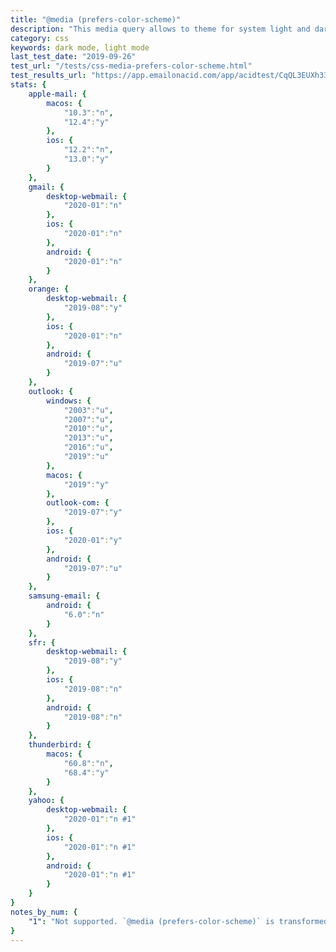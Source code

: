 ```yaml
---
title: "@media (prefers-color-scheme)"
description: "This media query allows to theme for system light and dark mode."
category: css
keywords: dark mode, light mode
last_test_date: "2019-09-26"
test_url: "/tests/css-media-prefers-color-scheme.html"
test_results_url: "https://app.emailonacid.com/app/acidtest/CqQL3EUXh33sQ8Q6rOkJapoIjxfDz99BUpXGjtT2ErWdN/list"
stats: {
    apple-mail: {
        macos: {
            "10.3":"n",
            "12.4":"y"
        },
        ios: {
            "12.2":"n",
			"13.0":"y"
        }
    },
    gmail: {
        desktop-webmail: {
            "2020-01":"n"
        },
        ios: {
            "2020-01":"n"
        },
        android: {
            "2020-01":"n"
        }
    },
    orange: {
        desktop-webmail: {
            "2019-08":"y"
        },
        ios: {
            "2020-01":"n"
        },
        android: {
            "2019-07":"u"
        }
    },
    outlook: {
        windows: {
            "2003":"u",
            "2007":"u",
            "2010":"u",
            "2013":"u",
            "2016":"u",
            "2019":"u"
        },
        macos: {
            "2019":"y"
        },
        outlook-com: {
            "2019-07":"y"
        },
        ios: {
            "2020-01":"y"
        },
        android: {
            "2019-07":"u"
        }
    },
    samsung-email: {
        android: {
            "6.0":"n"
        }
    },
    sfr: {
        desktop-webmail: {
            "2019-08":"y"
        },
        ios: {
            "2019-08":"n"
        },
        android: {
            "2019-08":"n"
        }
    },
    thunderbird: {
        macos: {
            "60.8":"n",
            "68.4":"y"
        }
    },
    yahoo: {
        desktop-webmail: {
            "2020-01":"n #1"
        },
        ios: {
            "2020-01":"n #1"
        },
        android: {
            "2020-01":"n #1"
        }
    }
}
notes_by_num: {
    "1": "Not supported. `@media (prefers-color-scheme)` is transformed into `@media ( _filtered_a )`."
}
---
```


